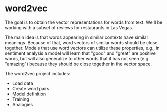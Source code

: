 # word2vec

The goal is to obtain the vector representations for words from text. We'll be working with a subset of reviews for restaurants in Las Vegas.

The main idea is that words appearing in similar contexts have similar meanings. Because of that, word vectors of similar words should be close together. Models that use word vectors can utilize these properties, e.g., in sentiment analysis a model will learn that "good" and "great" are positive words, but will also generalize to other words that it has not seen (e.g. "amazing") because they should be close together in the vector space.

The word2vec project includes:
- Load data
- Create word pairs
- Model definition
- Training
- Analogies
